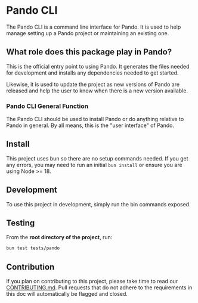 # Pando CLI

The Pando CLI is a command line interface for Pando. It is used to help manage setting up a Pando project or maintaining an existing one.

## What role does this package play in Pando?

This is the official entry point to using Pando. It generates the files needed for development and installs any dependencies needed to get started.

Likewise, it is used to update the project as new versions of Pando are released and help the user to know when there is a new version available.

### Pando CLI General Function

The Pando CLI should be used to install Pando or do anything relative to Pando in general. By all means, this is the "user interface" of Pando.

## Install

This project uses bun so there are no setup commands needed. If you get any errors, you may need to run an initial `bun install` or ensure you are using Node >= 18.

## Development

To use this project in development, simply run the bin commands exposed.

## Testing

From the **root directory of the project**, run:

```bash
bun test tests/pando
```

## Contribution

If you plan on contributing to this project, please take time to read our [CONTRIBUTING.md](https://github.com/pluralsight/pando/blob/main/CONTRIBUTING.md). Pull requests that do not adhere to the requirements in this doc will automatically be flagged and closed.
